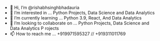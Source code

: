 - 👋 Hi, I’m @rishabhsinghbhadauria
- 👀 I’m interested in ... Python Projects, Data Science and Data Analytics
- 🌱 I’m currently learning ... Python 3.9, React, And Data Analytics 
- 💞️ I’m looking to collaborate on ... Python Projects, Data Science and Data Analytics P  rojects
- 📫 How to reach me ... +919971595327 // +919311011769

<!---
rishabhsinghbhadauria/rishabhsinghbhadauria is a ✨ special ✨ repository because its `README.md` (this file) appears on your GitHub profile.
You can click the Preview link to take a look at your changes.
--->
